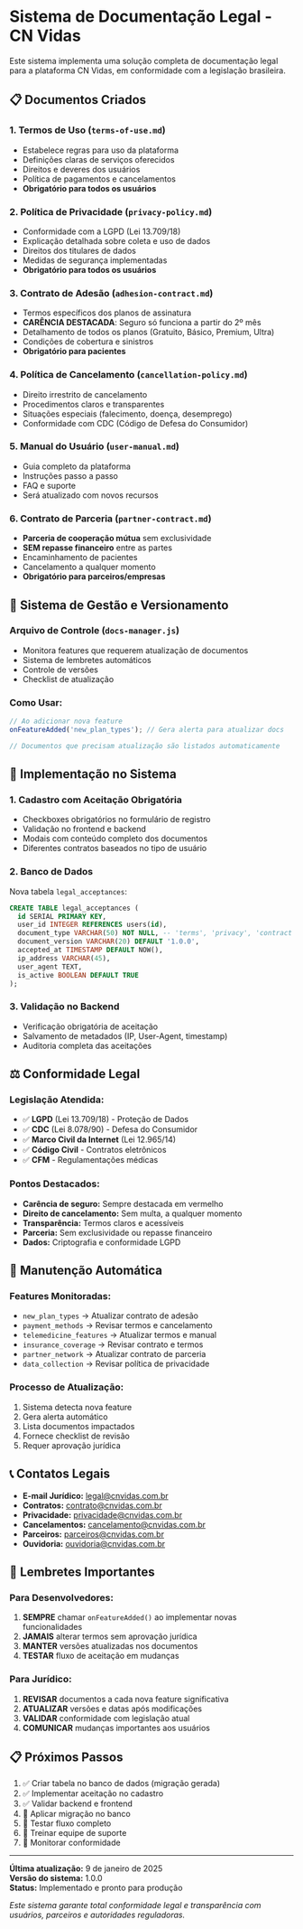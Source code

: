 # Sistema de Documentação Legal - CN Vidas

Este sistema implementa uma solução completa de documentação legal para a plataforma CN Vidas, em conformidade com a legislação brasileira.

## 📋 Documentos Criados

### 1. **Termos de Uso** (`terms-of-use.md`)
- Estabelece regras para uso da plataforma
- Definições claras de serviços oferecidos
- Direitos e deveres dos usuários
- Política de pagamentos e cancelamentos
- **Obrigatório para todos os usuários**

### 2. **Política de Privacidade** (`privacy-policy.md`)
- Conformidade com a LGPD (Lei 13.709/18)
- Explicação detalhada sobre coleta e uso de dados
- Direitos dos titulares de dados
- Medidas de segurança implementadas
- **Obrigatório para todos os usuários**

### 3. **Contrato de Adesão** (`adhesion-contract.md`)
- Termos específicos dos planos de assinatura
- **CARÊNCIA DESTACADA**: Seguro só funciona a partir do 2º mês
- Detalhamento de todos os planos (Gratuito, Básico, Premium, Ultra)
- Condições de cobertura e sinistros
- **Obrigatório para pacientes**

### 4. **Política de Cancelamento** (`cancellation-policy.md`)
- Direito irrestrito de cancelamento
- Procedimentos claros e transparentes
- Situações especiais (falecimento, doença, desemprego)
- Conformidade com CDC (Código de Defesa do Consumidor)

### 5. **Manual do Usuário** (`user-manual.md`)
- Guia completo da plataforma
- Instruções passo a passo
- FAQ e suporte
- Será atualizado com novos recursos

### 6. **Contrato de Parceria** (`partner-contract.md`)
- **Parceria de cooperação mútua** sem exclusividade
- **SEM repasse financeiro** entre as partes
- Encaminhamento de pacientes
- Cancelamento a qualquer momento
- **Obrigatório para parceiros/empresas**

## 🔧 Sistema de Gestão e Versionamento

### Arquivo de Controle (`docs-manager.js`)
- Monitora features que requerem atualização de documentos
- Sistema de lembretes automáticos
- Controle de versões
- Checklist de atualização

### Como Usar:
```javascript
// Ao adicionar nova feature
onFeatureAdded('new_plan_types'); // Gera alerta para atualizar docs

// Documentos que precisam atualização são listados automaticamente
```

## 💾 Implementação no Sistema

### 1. **Cadastro com Aceitação Obrigatória**
- Checkboxes obrigatórios no formulário de registro
- Validação no frontend e backend
- Modais com conteúdo completo dos documentos
- Diferentes contratos baseados no tipo de usuário

### 2. **Banco de Dados**
Nova tabela `legal_acceptances`:
```sql
CREATE TABLE legal_acceptances (
  id SERIAL PRIMARY KEY,
  user_id INTEGER REFERENCES users(id),
  document_type VARCHAR(50) NOT NULL, -- 'terms', 'privacy', 'contract', 'partner_contract'
  document_version VARCHAR(20) DEFAULT '1.0.0',
  accepted_at TIMESTAMP DEFAULT NOW(),
  ip_address VARCHAR(45),
  user_agent TEXT,
  is_active BOOLEAN DEFAULT TRUE
);
```

### 3. **Validação no Backend**
- Verificação obrigatória de aceitação
- Salvamento de metadados (IP, User-Agent, timestamp)
- Auditoria completa das aceitações

## ⚖️ Conformidade Legal

### Legislação Atendida:
- ✅ **LGPD** (Lei 13.709/18) - Proteção de Dados
- ✅ **CDC** (Lei 8.078/90) - Defesa do Consumidor
- ✅ **Marco Civil da Internet** (Lei 12.965/14)
- ✅ **Código Civil** - Contratos eletrônicos
- ✅ **CFM** - Regulamentações médicas

### Pontos Destacados:
- **Carência de seguro:** Sempre destacada em vermelho
- **Direito de cancelamento:** Sem multa, a qualquer momento
- **Transparência:** Termos claros e acessíveis
- **Parceria:** Sem exclusividade ou repasse financeiro
- **Dados:** Criptografia e conformidade LGPD

## 🔄 Manutenção Automática

### Features Monitoradas:
- `new_plan_types` → Atualizar contrato de adesão
- `payment_methods` → Revisar termos e cancelamento
- `telemedicine_features` → Atualizar termos e manual
- `insurance_coverage` → Revisar contrato e termos
- `partner_network` → Atualizar contrato de parceria
- `data_collection` → Revisar política de privacidade

### Processo de Atualização:
1. Sistema detecta nova feature
2. Gera alerta automático
3. Lista documentos impactados
4. Fornece checklist de revisão
5. Requer aprovação jurídica

## 📞 Contatos Legais

- **E-mail Jurídico:** legal@cnvidas.com.br
- **Contratos:** contrato@cnvidas.com.br
- **Privacidade:** privacidade@cnvidas.com.br
- **Cancelamentos:** cancelamento@cnvidas.com.br
- **Parceiros:** parceiros@cnvidas.com.br
- **Ouvidoria:** ouvidoria@cnvidas.com.br

## 🚨 Lembretes Importantes

### Para Desenvolvedores:
1. **SEMPRE** chamar `onFeatureAdded()` ao implementar novas funcionalidades
2. **JAMAIS** alterar termos sem aprovação jurídica
3. **MANTER** versões atualizadas nos documentos
4. **TESTAR** fluxo de aceitação em mudanças

### Para Jurídico:
1. **REVISAR** documentos a cada nova feature significativa
2. **ATUALIZAR** versões e datas após modificações
3. **VALIDAR** conformidade com legislação atual
4. **COMUNICAR** mudanças importantes aos usuários

## 📋 Próximos Passos

1. ✅ Criar tabela no banco de dados (migração gerada)
2. ✅ Implementar aceitação no cadastro
3. ✅ Validar backend e frontend
4. 🔄 Aplicar migração no banco
5. 🔄 Testar fluxo completo
6. 🔄 Treinar equipe de suporte
7. 🔄 Monitorar conformidade

---

**Última atualização:** 9 de janeiro de 2025  
**Versão do sistema:** 1.0.0  
**Status:** Implementado e pronto para produção

*Este sistema garante total conformidade legal e transparência com usuários, parceiros e autoridades reguladoras.* 